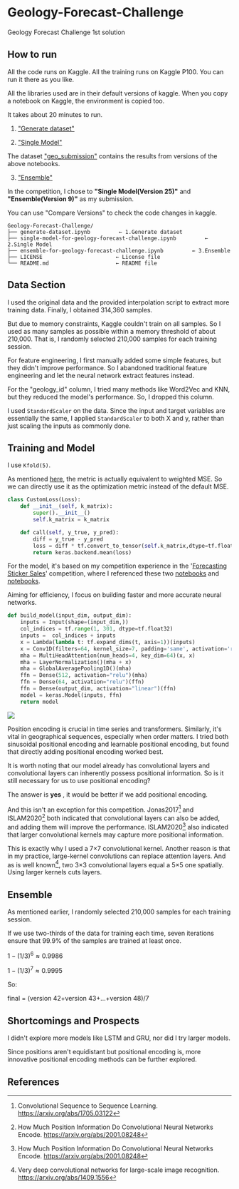 # Geology-Forecast-Challenge
Geology Forecast Challenge 1st solution

## How to run 
All the code runs on Kaggle. All the training runs on Kaggle P100. You can run it there as you like.

All the libraries used are in their default versions of kaggle. When you copy a notebook on Kaggle, the environment is copied too.

It takes about 20 minutes to run.


1. ["Generate dataset"](https://github.com/dkhonker/Geology-Forecast-Challenge/blob/main/generate-dataset.ipynb)

2. ["Single Model"](https://github.com/dkhonker/Geology-Forecast-Challenge/blob/main/single-model-for-geology-forecast-challenge.ipynb)

The dataset ["geo_submission"](https://www.kaggle.com/datasets/act18l/geo-submission/data) contains  the results from  versions of the above notebooks.


3. ["Ensemble"](https://github.com/dkhonker/Geology-Forecast-Challenge/blob/main/ensemble-for-geology-forecast-challenge.ipynb)

In the competition, I chose to  **"Single Model(Version 25)"** and **"Ensemble(Version 9)"** as my submission.

You can use "Compare Versions" to check the code changes in kaggle.
```
Geology-Forecast-Challenge/
├── generate-dataset.ipynb         ← 1.Generate dataset
├── single-model-for-geology-forecast-challenge.ipynb         ← 2.Single Model
├── ensemble-for-geology-forecast-challenge.ipynb         ← 3.Ensemble
├── LICENSE                       ← License file
└── README.md                     ← README file
```

## Data Section
I used the original data and the provided interpolation script to extract more training data. Finally, I obtained 314,360 samples.

But due to memory constraints, Kaggle couldn't train on all samples. So I used as many samples as possible within a memory threshold of about 210,000. That is, I randomly selected 210,000 samples for each training session.

For feature engineering, I first manually added some simple features, but they didn't improve performance. So I abandoned traditional feature engineering and let the neural network extract features instead. 

For the "geology_id" column, I tried many methods like Word2Vec and KNN, but they reduced the model's performance. So, I dropped this column.

I used `StandardScaler` on the data. Since the input and target variables are essentially the same, I applied `StandardScaler` to both X and y, rather than just scaling the inputs as commonly done.


## Training and Model
I use `Kfold(5)`.

As mentioned [here](https://www.kaggle.com/competitions/geology-forecast-challenge-open/discussion/569884), the  metric is actually equivalent to weighted MSE. So we can directly use it as the optimization metric instead of the default MSE.
```python
class CustomLoss(Loss):
    def __init__(self, k_matrix):
        super().__init__()
        self.k_matrix = k_matrix

    def call(self, y_true, y_pred):
        diff = y_true - y_pred
        loss = diff * tf.convert_to_tensor(self.k_matrix,dtype=tf.float32) * diff
        return keras.backend.mean(loss)
```
For the model, it's based on my competition experience in the '[Forecasting Sticker Sales](https://www.kaggle.com/competitions/playground-series-s5e1)' competition, where I referenced these two [notebooks](https://www.kaggle.com/code/act18l/convnet-starter-lb-0-052) and [notebooks](https://www.kaggle.com/code/cdeotte/transformer-starter-lb-0-052).

Aiming for efficiency, I focus on building faster and more accurate neural networks.

```python
def build_model(input_dim, output_dim):
    inputs = Input(shape=(input_dim,))
    col_indices = tf.range(1, 301, dtype=tf.float32)  
    inputs =  col_indices + inputs  
    x = Lambda(lambda t: tf.expand_dims(t, axis=1))(inputs)
    x = Conv1D(filters=64, kernel_size=7, padding='same', activation='relu')(x)
    mha = MultiHeadAttention(num_heads=4, key_dim=64)(x, x)
    mha = LayerNormalization()(mha + x)  
    mha = GlobalAveragePooling1D()(mha)
    ffn = Dense(512, activation="relu")(mha)
    ffn = Dense(64, activation="relu")(ffn)
    ffn = Dense(output_dim, activation="linear")(ffn)
    model = keras.Model(inputs, ffn)  
    return model
```

![](https://www.googleapis.com/download/storage/v1/b/kaggle-forum-message-attachments/o/inbox%2F8060745%2Fff94c23e5aafd6df986cf467c6cf9254%2F_2025-06-03_223607_687.png?generation=1748961385687832&alt=media)

Position encoding is crucial in time series and transformers. Similarly, it's vital in geographical sequences, especially when order matters. I tried both sinusoidal positional encoding and learnable positional encoding, but found that directly adding positional encoding worked best.

It is worth noting that our model already has convolutional layers and convolutional layers can inherently possess positional information. So is it still necessary for us to use positional encoding? 

The answer is **yes** , it would be better if we add positional encoding.

And this isn't an exception for this competition. Jonas2017[^Jonas] and ISLAM2020[^ISLAM] both indicated that convolutional layers can also be added, and adding them will improve the performance. ISLAM2020[^ISLAM] also indicated that larger convolutional kernels may capture more positional information.

This is exactly why I used a 7×7 convolutional kernel. Another reason is that in my practice, large-kernel convolutions can replace attention layers. And as is well known[^Simonyan], two 3×3 convolutional layers equal a 5×5 one spatially. Using larger kernels cuts layers.




## Ensemble
As mentioned earlier, I randomly selected 210,000 samples for each training session.

If we use two-thirds of the data for training each time, seven iterations ensure that 99.9% of the samples are trained at least once.

$1-(1/3)^6\approx 0.9986$

$1-(1/3)^7\approx 0.9995$



So:

final = (version 42+version 43+...+version 48)/7

## Shortcomings and Prospects

I didn't explore more models like LSTM and GRU, nor did I try larger models. 

Since positions aren't equidistant but positional encoding is, more innovative positional encoding methods can be further explored.

## References

[^Jonas]:Convolutional Sequence to Sequence Learning. https://arxiv.org/abs/1705.03122

[^ISLAM]:How Much Position Information Do Convolutional Neural Networks Encode. https://arxiv.org/abs/2001.08248

[^Simonyan]:Very deep convolutional networks for large-scale image recognition. https://arxiv.org/abs/1409.1556

